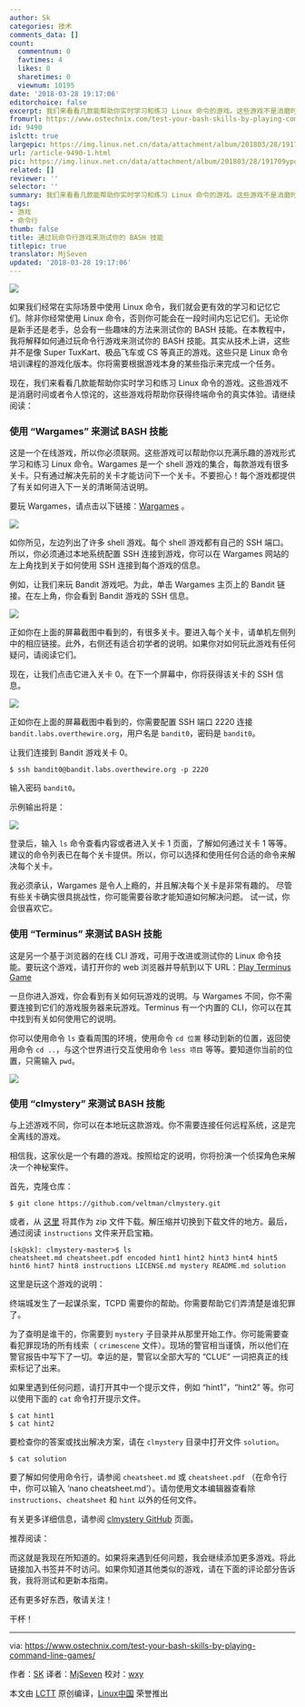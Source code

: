 ```yaml
---
author: Sk
categories: 技术
comments_data: []
count:
  commentnum: 0
  favtimes: 4
  likes: 0
  sharetimes: 0
  viewnum: 10195
date: '2018-03-28 19:17:06'
editorchoice: false
excerpt: 我们来看看几款能帮助你实时学习和练习 Linux 命令的游戏。这些游戏不是消磨时间或者令人惊诧的，这些游戏将帮助你获得终端命令的真实体验。
fromurl: https://www.ostechnix.com/test-your-bash-skills-by-playing-command-line-games/
id: 9490
islctt: true
largepic: https://img.linux.net.cn/data/attachment/album/201803/28/191709ypqaa7lbuj6q4gtb.png
url: /article-9490-1.html
pic: https://img.linux.net.cn/data/attachment/album/201803/28/191709ypqaa7lbuj6q4gtb.png.thumb.jpg
related: []
reviewer: ''
selector: ''
summary: 我们来看看几款能帮助你实时学习和练习 Linux 命令的游戏。这些游戏不是消磨时间或者令人惊诧的，这些游戏将帮助你获得终端命令的真实体验。
tags:
- 游戏
- 命令行
thumb: false
title: 通过玩命令行游戏来测试你的 BASH 技能
titlepic: true
translator: MjSeven
updated: '2018-03-28 19:17:06'
---
```


![](/data/attachment/album/201803/28/191709ypqaa7lbuj6q4gtb.png)


如果我们经常在实际场景中使用 Linux 命令，我们就会更有效的学习和记忆它们。除非你经常使用 Linux 命令，否则你可能会在一段时间内忘记它们。无论你是新手还是老手，总会有一些趣味的方法来测试你的 BASH 技能。在本教程中，我将解释如何通过玩命令行游戏来测试你的 BASH 技能。其实从技术上讲，这些并不是像 Super TuxKart、极品飞车或 CS 等真正的游戏。这些只是 Linux 命令培训课程的游戏化版本。你将需要根据游戏本身的某些指示来完成一个任务。


现在，我们来看看几款能帮助你实时学习和练习 Linux 命令的游戏。这些游戏不是消磨时间或者令人惊诧的，这些游戏将帮助你获得终端命令的真实体验。请继续阅读：


### 使用 “Wargames” 来测试 BASH 技能


这是一个在线游戏，所以你必须联网。这些游戏可以帮助你以充满乐趣的游戏形式学习和练习 Linux 命令。Wargames 是一个 shell 游戏的集合，每款游戏有很多关卡。只有通过解决先前的关卡才能访问下一个关卡。不要担心！每个游戏都提供了有关如何进入下一关的清晰简洁说明。


要玩 Wargames，请点击以下链接：[Wargames](http://overthewire.org/wargames/) 。


![](/data/attachment/album/201803/28/191711qi5vzrdmdadz5lfk.png)


如你所见，左边列出了许多 shell 游戏。每个 shell 游戏都有自己的 SSH 端口。所以，你必须通过本地系统配置 SSH 连接到游戏，你可以在 Wargames 网站的左上角找到关于如何使用 SSH 连接到每个游戏的信息。


例如，让我们来玩 Bandit 游戏吧。为此，单击 Wargames 主页上的 Bandit 链接。在左上角，你会看到 Bandit 游戏的 SSH 信息。


![](/data/attachment/album/201803/28/191713idg6d8mbdbqtq0dw.png)


正如你在上面的屏幕截图中看到的，有很多关卡。要进入每个关卡，请单机左侧列中的相应链接。此外，右侧还有适合初学者的说明。如果你对如何玩此游戏有任何疑问，请阅读它们。


现在，让我们点击它进入关卡 0。在下一个屏幕中，你将获得该关卡的 SSH 信息。


![](/data/attachment/album/201803/28/191714dc23z3fa7aaw32nu.png)


正如你在上面的屏幕截图中看到的，你需要配置 SSH 端口 2220 连接 `bandit.labs.overthewire.org`，用户名是 `bandit0`，密码是 `bandit0`。


让我们连接到 Bandit 游戏关卡 0。



```
$ ssh bandit0@bandit.labs.overthewire.org -p 2220

```

输入密码 `bandit0`。


示例输出将是：


![](/data/attachment/album/201803/28/191716iwvac1ec03veiqzz.png)


登录后，输入 `ls` 命令查看内容或者进入关卡 1 页面，了解如何通过关卡 1 等等。建议的命令列表已在每个关卡提供。所以，你可以选择和使用任何合适的命令来解决每个关卡。


我必须承认，Wargames 是令人上瘾的，并且解决每个关卡是非常有趣的。 尽管有些关卡确实很具挑战性，你可能需要谷歌才能知道如何解决问题。 试一试，你会很喜欢它。


### 使用 “Terminus” 来测试 BASH 技能


这是另一个基于浏览器的在线 CLI 游戏，可用于改进或测试你的 Linux 命令技能。要玩这个游戏，请打开你的 web 浏览器并导航到以下 URL：[Play Terminus Game](http://web.mit.edu/mprat/Public/web/Terminus/Web/main.html)


一旦你进入游戏，你会看到有关如何玩游戏的说明。与 Wargames 不同，你不需要连接到它们的游戏服务器来玩游戏。Terminus 有一个内置的 CLI，你可以在其中找到有关如何使用它的说明。


你可以使用命令 `ls` 查看周围的环境，使用命令 `cd 位置` 移动到新的位置，返回使用命令 `cd ..`，与这个世界进行交互使用命令 `less 项目` 等等。要知道你当前的位置，只需输入 `pwd`。


![](/data/attachment/album/201803/28/191717f33idouki1z96gjr.png)


### 使用 “clmystery” 来测试 BASH 技能


与上述游戏不同，你可以在本地玩这款游戏。你不需要连接任何远程系统，这是完全离线的游戏。


相信我，这家伙是一个有趣的游戏。按照给定的说明，你将扮演一个侦探角色来解决一个神秘案件。


首先，克隆仓库：



```
$ git clone https://github.com/veltman/clmystery.git

```

或者，从 [这里](https://github.com/veltman/clmystery/archive/master.zip) 将其作为 zip 文件下载。解压缩并切换到下载文件的地方。最后，通过阅读 `instructions` 文件来开启宝箱。



```
[sk@sk]: clmystery-master>$ ls
cheatsheet.md cheatsheet.pdf encoded hint1 hint2 hint3 hint4 hint5 hint6 hint7 hint8 instructions LICENSE.md mystery README.md solution

```

这里是玩这个游戏的说明：


终端城发生了一起谋杀案，TCPD 需要你的帮助。你需要帮助它们弄清楚是谁犯罪了。


为了查明是谁干的，你需要到 `mystery` 子目录并从那里开始工作。你可能需要查看犯罪现场的所有线索（ `crimescene` 文件）。现场的警官相当谨慎，所以他们在警官报告中写下了一切。幸运的是，警官以全部大写的 “CLUE” 一词把真正的线索标记了出来。


如果里遇到任何问题，请打开其中一个提示文件，例如 “hint1”，“hint2” 等。你可以使用下面的 `cat` 命令打开提示文件。



```
$ cat hint1
$ cat hint2

```

要检查你的答案或找出解决方案，请在 `clmystery` 目录中打开文件 `solution`。



```
$ cat solution

```

要了解如何使用命令行，请参阅 `cheatsheet.md` 或 `cheatsheet.pdf` （在命令行中，你可以输入 ‘nano cheatsheet.md’）。请勿使用文本编辑器查看除 `instructions`、`cheatsheet` 和 `hint` 以外的任何文件。


有关更多详细信息，请参阅 [clmystery GitHub](https://github.com/veltman/clmystery) 页面。


推荐阅读：


而这就是我现在所知道的。如果将来遇到任何问题，我会继续添加更多游戏。将此链接加入书签并不时访问。如果你知道其他类似的游戏，请在下面的评论部分告诉我，我将测试和更新本指南。


还有更多好东西，敬请关注！


干杯！




---


via: <https://www.ostechnix.com/test-your-bash-skills-by-playing-command-line-games/>


作者：[SK](https://www.ostechnix.com/author/sk/) 译者：[MjSeven](https://github.com/MjSeven) 校对：[wxy](https://github.com/wxy)


本文由 [LCTT](https://github.com/LCTT/TranslateProject) 原创编译，[Linux中国](https://linux.cn/) 荣誉推出